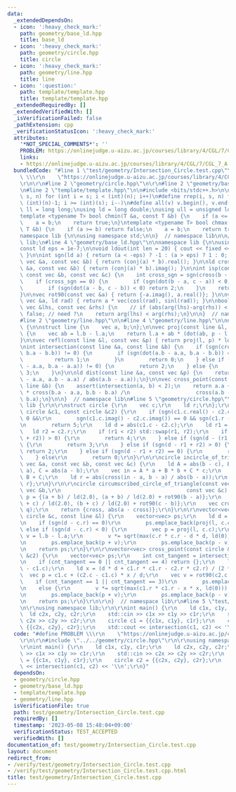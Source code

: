 ```yaml
---
data:
  _extendedDependsOn:
  - icon: ':heavy_check_mark:'
    path: geometry/base_ld.hpp
    title: base_ld
  - icon: ':heavy_check_mark:'
    path: geometry/circle.hpp
    title: circle
  - icon: ':heavy_check_mark:'
    path: geometry/line.hpp
    title: line
  - icon: ':question:'
    path: template/template.hpp
    title: template/template.hpp
  _extendedRequiredBy: []
  _extendedVerifiedWith: []
  _isVerificationFailed: false
  _pathExtension: cpp
  _verificationStatusIcon: ':heavy_check_mark:'
  attributes:
    '*NOT_SPECIAL_COMMENTS*': ''
    PROBLEM: https://onlinejudge.u-aizu.ac.jp/courses/library/4/CGL/7/CGL_7_A
    links:
    - https://onlinejudge.u-aizu.ac.jp/courses/library/4/CGL/7/CGL_7_A
  bundledCode: "#line 1 \"test/geometry/Intersection_Circle.test.cpp\"\n#define PROBLEM\
    \ \\\r\n    \"https://onlinejudge.u-aizu.ac.jp/courses/library/4/CGL/7/CGL_7_A\"\
    \r\n\r\n#line 2 \"geometry/circle.hpp\"\n\r\n#line 2 \"geometry/base_ld.hpp\"\n\
    \n#line 2 \"template/template.hpp\"\n\n#include <bits/stdc++.h>\n\n#define rep(i,\
    \ s, n) for (int i = s; i < (int)(n); i++)\n#define rrep(i, s, n) for (int i =\
    \ (int)(n)-1; i >= (int)(s); i--)\n#define all(v) v.begin(), v.end()\n\nusing\
    \ ll = long long;\nusing ld = long double;\nusing ull = unsigned long long;\n\n\
    template <typename T> bool chmin(T &a, const T &b) {\n    if (a <= b) return false;\n\
    \    a = b;\n    return true;\n}\ntemplate <typename T> bool chmax(T &a, const\
    \ T &b) {\n    if (a >= b) return false;\n    a = b;\n    return true;\n}\n\n\
    namespace lib {\n\nusing namespace std;\n\n}  // namespace lib\n\n// using namespace\
    \ lib;\n#line 4 \"geometry/base_ld.hpp\"\n\nnamespace lib {\n\nusing vec = complex<ld>;\n\
    const ld eps = 1e-7;\n\nvoid ldout(int len = 20) { cout << fixed << setprecision(len);\
    \ }\n\nint sgn(ld a) { return (a < -eps) ? -1 : (a > eps) ? 1 : 0; }\n\nld dot(const\
    \ vec &a, const vec &b) { return (conj(a) * b).real(); }\n\nld cross(const vec\
    \ &a, const vec &b) { return (conj(a) * b).imag(); }\n\nint isp(const vec &a,\
    \ const vec &b, const vec &c) {\n    int cross_sgn = sgn(cross(b - a, c - a));\n\
    \    if (cross_sgn == 0) {\n        if (sgn(dot(b - a, c - a)) < 0) return -2;\n\
    \        if (sgn(dot(a - b, c - b)) < 0) return 2;\n    }\n    return cross_sgn;\n\
    }\n\nvec rot90(const vec &a) { return {-a.imag(), a.real()}; }\n\nvec rot(const\
    \ vec &a, ld rad) { return a * vec(cosl(rad), sinl(rad)); }\n\nbool comp_for_argument_sort(const\
    \ vec &lhs, const vec &rhs) {\n    // if (abs(arg(lhs)-arg(rhs)) < eps) return\
    \ false; // need ?\n    return arg(lhs) < arg(rhs);\n}\n\n}  // namespace lib\n\
    #line 2 \"geometry/line.hpp\"\n\n#line 4 \"geometry/line.hpp\"\n\nnamespace lib\
    \ {\n\nstruct line {\n    vec a, b;\n};\n\nvec proj(const line &l, const vec &p)\
    \ {\n    vec ab = l.b - l.a;\n    return l.a + ab * (dot(ab, p - l.a) / norm(ab));\n\
    }\n\nvec refl(const line &l, const vec &p) { return proj(l, p) * ld(2) - p; }\n\
    \nint intersection(const line &a, const line &b) {\n    if (sgn(cross(a.b - a.a,\
    \ b.a - b.b)) != 0) {\n        if (sgn(dot(a.b - a.a, b.a - b.b)) == 0) {\n  \
    \          return 1;\n        }\n        return 0;\n    } else if (sgn(cross(a.b\
    \ - a.a, b.a - a.a)) != 0) {\n        return 2;\n    } else {\n        return\
    \ 3;\n    }\n}\n\nld dist(const line &a, const vec &p) {\n    return abs(cross(p\
    \ - a.a, a.b - a.a) / abs(a.b - a.a));\n}\n\nvec cross_point(const line &a, const\
    \ line &b) {\n    assert(intersection(a, b) < 2);\n    return a.a + (a.b - a.a)\
    \ * cross(b.a - a.a, b.b - b.a) /\n                     cross(a.b - a.a, b.b -\
    \ b.a);\n}\n\n}  // namespace lib\n#line 5 \"geometry/circle.hpp\"\n\r\nnamespace\
    \ lib {\r\n\r\nstruct circle {\r\n    vec c;\r\n    ld r;\r\n};\r\n\r\nint intersection(const\
    \ circle &c1, const circle &c2) {\r\n    if (sgn(c1.c.real() - c2.c.real()) ==\
    \ 0 &&\r\n        sgn(c1.c.imag() - c2.c.imag()) == 0 && sgn(c1.r - c2.r) == 0)\r\
    \n        return 5;\r\n    ld d = abs(c1.c - c2.c);\r\n    ld r1 = c1.r;\r\n \
    \   ld r2 = c2.r;\r\n    if (r1 < r2) std::swap(r1, r2);\r\n    if (sgn(d - (r1\
    \ + r2)) > 0) {\r\n        return 4;\r\n    } else if (sgn(d - (r1 + r2) == 0))\
    \ {\r\n        return 3;\r\n    } else if (sgn(d - r1 + r2) > 0) {\r\n       \
    \ return 2;\r\n    } else if (sgn(d - r1 + r2) == 0) {\r\n        return 1;\r\n\
    \    } else\r\n        return 0;\r\n}\r\n\r\ncircle incircle_of_triangle(const\
    \ vec &a, const vec &b, const vec &c) {\r\n    ld A = abs(b - c), B = abs(c -\
    \ a), C = abs(a - b);\r\n    vec in = A * a + B * b + C * c;\r\n    in /= A +\
    \ B + C;\r\n    ld r = abs(cross(in - a, b - a) / abs(b - a));\r\n    return {in,\
    \ r};\r\n}\r\n\r\ncircle circumscribed_circle_of_triangle(const vec &a, const\
    \ vec &b,\r\n                                        const vec &c) {\r\n    line\
    \ p = {(a + b) / ld(2.0), (a + b) / ld(2.0) + rot90(b - a)};\r\n    line q = {(b\
    \ + c) / ld(2.0), (b + c) / ld(2.0) + rot90(c - b)};\r\n    vec cross = cross_point(p,\
    \ q);\r\n    return {cross, abs(a - cross)};\r\n}\r\n\r\nvector<vec> cross_point(const\
    \ circle &c, const line &l) {\r\n    vector<vec> ps;\r\n    ld d = dist(l, c.c);\r\
    \n    if (sgn(d - c.r) == 0)\r\n        ps.emplace_back(proj(l, c.c));\r\n   \
    \ else if (sgn(d - c.r) < 0) {\r\n        vec p = proj(l, c.c);\r\n        vec\
    \ v = l.b - l.a;\r\n        v *= sqrt(max(c.r * c.r - d * d, ld(0))) / abs(v);\r\
    \n        ps.emplace_back(p + v);\r\n        ps.emplace_back(p - v);\r\n    }\r\
    \n    return ps;\r\n}\r\n\r\nvector<vec> cross_point(const circle &c1, const circle\
    \ &c2) {\r\n    vector<vec> ps;\r\n    int cnt_tangent = intersection(c1, c2);\r\
    \n    if (cnt_tangent == 0 || cnt_tangent == 4) return {};\r\n    ld d = abs(c2.c\
    \ - c1.c);\r\n    ld x = (d * d + c1.r * c1.r - c2.r * c2.r) / (2 * d);\r\n  \
    \  vec p = c1.c + (c2.c - c1.c) * x / d;\r\n    vec v = rot90(c2.c - c1.c);\r\n\
    \    if (cnt_tangent == 1 || cnt_tangent == 3)\r\n        ps.emplace_back(p);\r\
    \n    else {\r\n        v *= sqrt(max(c1.r * c1.r - x * x, ld(0))) / abs(v);\r\
    \n        ps.emplace_back(p + v);\r\n        ps.emplace_back(p - v);\r\n    }\r\
    \n    return ps;\r\n}\r\n\r\n}  // namespace lib\r\n#line 5 \"test/geometry/Intersection_Circle.test.cpp\"\
    \n\r\nusing namespace lib;\r\n\r\nint main() {\r\n    ld c1x, c1y, c1r;\r\n  \
    \  ld c2x, c2y, c2r;\r\n    std::cin >> c1x >> c1y >> c1r;\r\n    std::cin >>\
    \ c2x >> c2y >> c2r;\r\n    circle c1 = {{c1x, c1y}, c1r};\r\n    circle c2 =\
    \ {{c2x, c2y}, c2r};\r\n    std::cout << intersection(c1, c2) << '\\n';\r\n}\n"
  code: "#define PROBLEM \\\r\n    \"https://onlinejudge.u-aizu.ac.jp/courses/library/4/CGL/7/CGL_7_A\"\
    \r\n\r\n#include \"../../geometry/circle.hpp\"\r\n\r\nusing namespace lib;\r\n\
    \r\nint main() {\r\n    ld c1x, c1y, c1r;\r\n    ld c2x, c2y, c2r;\r\n    std::cin\
    \ >> c1x >> c1y >> c1r;\r\n    std::cin >> c2x >> c2y >> c2r;\r\n    circle c1\
    \ = {{c1x, c1y}, c1r};\r\n    circle c2 = {{c2x, c2y}, c2r};\r\n    std::cout\
    \ << intersection(c1, c2) << '\\n';\r\n}"
  dependsOn:
  - geometry/circle.hpp
  - geometry/base_ld.hpp
  - template/template.hpp
  - geometry/line.hpp
  isVerificationFile: true
  path: test/geometry/Intersection_Circle.test.cpp
  requiredBy: []
  timestamp: '2023-05-08 15:48:04+09:00'
  verificationStatus: TEST_ACCEPTED
  verifiedWith: []
documentation_of: test/geometry/Intersection_Circle.test.cpp
layout: document
redirect_from:
- /verify/test/geometry/Intersection_Circle.test.cpp
- /verify/test/geometry/Intersection_Circle.test.cpp.html
title: test/geometry/Intersection_Circle.test.cpp
---
```

